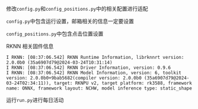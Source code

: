 修改`config.py`和`config_positions.py`中的相关配置进行适配

`config.py`中包含运行设置，邮箱相关的信息一定要设置

`config_positions.py`中包含点击位置设置

RKNN 相关固件信息
```
I RKNN: [08:37:06.542] RKNN Runtime Information, librknnrt version: 2.0.0b0 (35a6907d79@2024-03-24T10:31:14)
I RKNN: [08:37:06.542] RKNN Driver Information, version: 0.9.6
I RKNN: [08:37:06.542] RKNN Model Information, version: 6, toolkit version: 2.0.0b0+9bab5682(compiler version: 2.0.0b0 (35a6907d79@2024-03-24T02:34:11)), target: RKNPU v2, target platform: rk3588, framework name: ONNX, framework layout: NCHW, model inference type: static_shape
```

运行`run.py`进行每日活动
